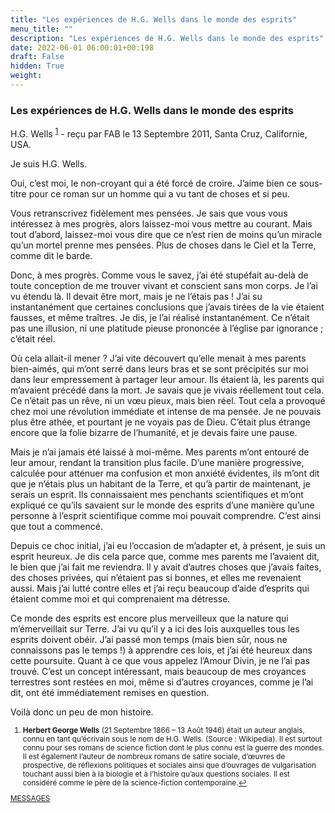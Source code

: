 ```yaml
---
title: "Les expériences de H.G. Wells dans le monde des esprits"
menu_title: ""
description: "Les expériences de H.G. Wells dans le monde des esprits"
date: 2022-06-01 06:00:01+00:198
draft: False
hidden: True
weight:
---
```

### Les expériences de H.G. Wells dans le monde des esprits

H.G. Wells <sup id="a1">[1](#f1)</sup> - reçu par FAB le 13 Septembre 2011, Santa Cruz, Californie, USA.

Je suis H.G. Wells.

Oui, c’est moi, le non-croyant qui a été forcé de croire. J’aime bien ce sous-titre pour ce roman sur un homme qui a vu tant de choses et si peu.

Vous retranscrivez fidèlement mes pensées. Je sais que vous vous intéressez à mes progrès, alors laissez-moi vous mettre au courant. Mais tout d’abord, laissez-moi vous dire que ce n’est rien de moins qu’un miracle qu’un mortel prenne mes pensées. Plus de choses dans le Ciel et la Terre, comme dit le barde.

Donc, à mes progrès. Comme vous le savez, j’ai été stupéfait au-delà de toute conception de me trouver vivant et conscient sans mon corps. Je l’ai vu étendu là. Il devait être mort, mais je ne l’étais pas ! J’ai su instantanément que certaines conclusions que j’avais tirées de la vie étaient fausses, et même traîtres. Je dis, je l’ai réalisé instantanément. Ce n’était pas une illusion, ni une platitude pieuse prononcée à l’église par ignorance ; c’était réel.

Où cela allait-il mener ? J’ai vite découvert qu’elle menait à mes parents bien-aimés, qui m’ont serré dans leurs bras et se sont précipités sur moi dans leur empressement à partager leur amour. Ils étaient là, les parents qui m’avaient précédé dans la mort. Je savais que je vivais réellement tout cela. Ce n’était pas un rêve, ni un vœu pieux, mais bien réel. Tout cela a provoqué chez moi une révolution immédiate et intense de ma pensée. Je ne pouvais plus être athée, et pourtant je ne voyais pas de Dieu. C’était plus étrange encore que la folie bizarre de l’humanité, et je devais faire une pause.

Mais je n’ai jamais été laissé à moi-même. Mes parents m’ont entouré de leur amour, rendant la transition plus facile. D’une manière progressive, calculée pour atténuer ma confusion et mon anxiété évidentes, ils m’ont dit que je n’étais plus un habitant de la Terre, et qu’à partir de maintenant, je serais un esprit. Ils connaissaient mes penchants scientifiques et m’ont expliqué ce qu’ils savaient sur le monde des esprits d’une manière qu’une personne à l’esprit scientifique comme moi pouvait comprendre. C’est ainsi que tout a commencé.

Depuis ce choc initial, j’ai eu l’occasion de m’adapter et, à présent, je suis un esprit heureux. Je dis cela parce que, comme mes parents me l’avaient dit, le bien que j’ai fait me reviendra. Il y avait d’autres choses que j’avais faites, des choses privées, qui n’étaient pas si bonnes, et elles me revenaient aussi. Mais j’ai lutté contre elles et j’ai reçu beaucoup d’aide d’esprits qui étaient comme moi et qui comprenaient ma détresse.

Ce monde des esprits est encore plus merveilleux que la nature qui m’émerveillait sur Terre. J’ai vu qu’il y a ici des lois auxquelles tous les esprits doivent obéir. J’ai passé mon temps (mais bien sûr, nous ne connaissons pas le temps !) à apprendre ces lois, et j’ai été heureux dans cette poursuite. Quant à ce que vous appelez l’Amour Divin, je ne l’ai pas trouvé. C’est un concept intéressant, mais beaucoup de mes croyances terrestres sont restées en moi, même si d’autres croyances, comme je l’ai dit, ont été immédiatement remises en question.

Voilà donc un peu de mon histoire.
<small>

1. <large id="f1"> **Herbert George Wells** (21 Septembre 1866 – 13 Août 1946) était un auteur anglais, connu en tant qu’écrivain sous le nom de H.G. Wells. (Source : Wikipedia). Il est surtout connu pour ses romans de science fiction dont le plus connu est la guerre des mondes. Il est également l’auteur de nombreux romans de satire sociale, d’œuvres de prospective, de réflexions politiques et sociales ainsi que d’ouvrages de vulgarisation touchant aussi bien à la biologie et à l’histoire qu’aux questions sociales. Il est considéré comme le père de la science-fiction contemporaine.[↩](#a1)

[MESSAGES](fr-contemporary-messages/fr-contemporary-messages-by-date-order/fr-contemporary-messages-2011/)
